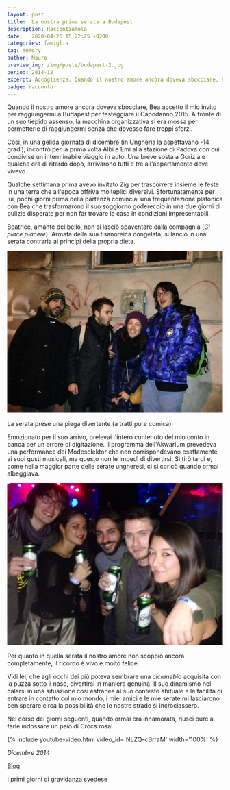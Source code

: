 ```yaml
---
layout: post
title:  La nostra prima serata a Budapest
description: Raccontiamola
date:   2020-04-26 15:22:25 +0200
categories: famiglia
tag: memory
author: Mauro
preview_img: /img/posts/budapest-2.jpg
period: 2014-12
excerpt: Accoglienza. Quando il nostro amore ancora doveva sbocciare, Bea accettò il mio invito per raggiungermi a Budapest per festeggiare il Capodanno 2015.
badge: racconto
---
```


Quando il nostro amore ancora doveva sbocciare, Bea accettò il mio invito per raggiungermi a Budapest per festeggiare il Capodanno 2015. A fronte di un suo tiepido assenso, la macchina organizzativa si era mossa per permetterle di raggiungermi senza che dovesse fare troppi sforzi.

Così, in una gelida giornata di dicembre (in Ungheria la aspettavano -14 gradi), incontrò per la prima volta Albi e Emi alla stazione di Padova con cui condivise un interminabile viaggio in auto. Una breve sosta a Gorizia e qualche ora di ritardo dopo, arrivarono tutti e tre all'appartamento dove vivevo.

Qualche settimana prima avevo invitato Zig per trascorrere insieme le feste in una terra che all'epoca offriva molteplici diversivi. Sfortunatamente per lui, pochi giorni prima della partenza cominciai una frequentazione platonica con Bea che trasformarono il suo soggiorno godereccio in una due giorni di pulizie disperate per non far trovare la casa in condizioni impresentabili.

Beatrice, amante del bello, non si lasciò spaventare dalla compagnia (_Ci piace piacere_). Armata della sua tisanoreica congelata, si lanciò in una serata contraria ai principi della propria dieta.

![budapest-1](/img/posts/budapest-1.jpg)

La serata prese una piega divertente (a tratti pure comica).

Emozionato per il suo arrivo, prelevai l'intero contenuto del mio conto in banca per un errore di digitazione.
Il programma dell'Akwarium prevedeva una performance dei Modeselektor che non corrispondevano esattamente ai suoi gusti musicali, ma questo non le impedì di divertirsi.
Si tirò tardi e, come nella maggior parte delle serate ungheresi, ci si coricò quando ormai albeggiava.

![budapest-2](/img/posts/budapest-2.jpg)

Per quanto in quella serata il nostro amore non scoppiò ancora completamente, il ricordo è vivo e molto felice.

Vidi lei, che agli occhi dei più poteva sembrare una _cicianebia_ acquisita con la puzza sotto il naso, divertirsi in maniera genuina. Il suo dinamismo nel calarsi in una situazione così estranea al suo contesto abituale e la facilità di entrare in contatto col mio mondo, i miei amici e le mie serate mi lasciarono ben sperare circa la possibilità che le nostre strade si incrociassero.

Nel corso dei giorni seguenti, quando ormai era innamorata, riuscì pure a farle indossare un paio di Crocs rosa!

{% include youtube-video.html video_id='NLZQ-cBrraM' width='100%' %}

_Dicembre 2014_

<a href="/blog"><span class="badge badge-blog">Blog</span></a>

[I primi giorni di gravidanza svedese](/famiglia/2020/04/28/svezia-incinta.html)